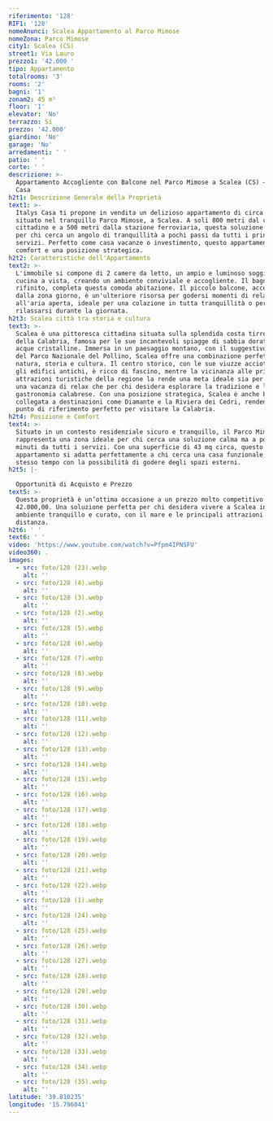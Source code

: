 ```yaml
---
riferimento: '128'
RIF1: '128'
nomeAnunci: Scalea Appartamento al Parco Mimose
nomeZona: Parco Mimose
city1: Scalea (CS)
street1: Via Lauro
prezzo1: '42.000 '
tipo: Appartamento
totalrooms: '3'
rooms: '2'
bagni: '1'
zonam2: 45 m²
floor: '1'
elevator: 'No'
terrazzo: Si
prezzo: '42.000'
giardino: 'No'
garage: 'No'
arredamenti: ' '
patio: ' '
corte: ' '
descrizione: >-
  Appartamento Accogliente con Balcone nel Parco Mimose a Scalea (CS) – Italys
  Casa
h2t1: Descrizione Generale della Proprietà
text1: >-
  Italys Casa ti propone in vendita un delizioso appartamento di circa 45 mq
  situato nel tranquillo Parco Mimose, a Scalea. A soli 800 metri dal centro
  cittadino e a 500 metri dalla stazione ferroviaria, questa soluzione è ideale
  per chi cerca un angolo di tranquillità a pochi passi da tutti i principali
  servizi. Perfetto come casa vacanze o investimento, questo appartamento offre
  comfort e una posizione strategica.
h2t2: Caratteristiche dell'Appartamento
text2: >-
  L'immobile si compone di 2 camere da letto, un ampio e luminoso soggiorno con
  cucina a vista, creando un ambiente conviviale e accogliente. Il bagno, ben
  rifinito, completa questa comoda abitazione. Il piccolo balcone, accessibile
  dalla zona giorno, è un'ulteriore risorsa per godersi momenti di relax
  all'aria aperta, ideale per una colazione in tutta tranquillità o per
  rilassarsi durante la giornata.
h2t3: Scalea città tra storia e cultura
text3: >-
  Scalea è una pittoresca cittadina situata sulla splendida costa tirrenica
  della Calabria, famosa per le sue incantevoli spiagge di sabbia dorata e le
  acque cristalline. Immersa in un paesaggio montano, con il suggestivo sfondo
  del Parco Nazionale del Pollino, Scalea offre una combinazione perfetta tra
  natura, storia e cultura. Il centro storico, con le sue viuzze acciottolate e
  gli edifici antichi, è ricco di fascino, mentre la vicinanza alle principali
  attrazioni turistiche della regione la rende una meta ideale sia per chi cerca
  una vacanza di relax che per chi desidera esplorare la tradizione e la
  gastronomia calabrese. Con una posizione strategica, Scalea è anche ben
  collegata a destinazioni come Diamante e la Riviera dei Cedri, rendendola un
  punto di riferimento perfetto per visitare la Calabria.
h2t4: Posizione e Comfort
text4: >-
  Situato in un contesto residenziale sicuro e tranquillo, il Parco Mimose
  rappresenta una zona ideale per chi cerca una soluzione calma ma a pochi
  minuti da tutti i servizi. Con una superficie di 43 mq circa, questo
  appartamento si adatta perfettamente a chi cerca una casa funzionale, ma allo
  stesso tempo con la possibilità di godere degli spazi esterni.
h2t5: |-

  Opportunità di Acquisto e Prezzo
text5: >-
  Questa proprietà è un’ottima occasione a un prezzo molto competitivo: €
  42.000,00. Una soluzione perfetta per chi desidera vivere a Scalea in un
  ambiente tranquillo e curato, con il mare e le principali attrazioni a breve
  distanza.
h2t6: ' '
text6: ' '
video: 'https://www.youtube.com/watch?v=Pfpm4IPNSFU'
video360: .
images:
  - src: foto/128 (23).webp
    alt: ''
  - src: foto/128 (4).webp
    alt: ''
  - src: foto/128 (3).webp
    alt: ''
  - src: foto/128 (2).webp
    alt: ''
  - src: foto/128 (5).webp
    alt: ''
  - src: foto/128 (6).webp
    alt: ''
  - src: foto/128 (7).webp
    alt: ''
  - src: foto/128 (8).webp
    alt: ''
  - src: foto/128 (9).webp
    alt: ''
  - src: foto/128 (10).webp
    alt: ''
  - src: foto/128 (11).webp
    alt: ''
  - src: foto/128 (12).webp
    alt: ''
  - src: foto/128 (13).webp
    alt: ''
  - src: foto/128 (14).webp
    alt: ''
  - src: foto/128 (15).webp
    alt: ''
  - src: foto/128 (16).webp
    alt: ''
  - src: foto/128 (17).webp
    alt: ''
  - src: foto/128 (18).webp
    alt: ''
  - src: foto/128 (19).webp
    alt: ''
  - src: foto/128 (20).webp
    alt: ''
  - src: foto/128 (21).webp
    alt: ''
  - src: foto/128 (22).webp
    alt: ''
  - src: foto/128 (1).webp
    alt: ''
  - src: foto/128 (24).webp
    alt: ''
  - src: foto/128 (25).webp
    alt: ''
  - src: foto/128 (26).webp
    alt: ''
  - src: foto/128 (27).webp
    alt: ''
  - src: foto/128 (28).webp
    alt: ''
  - src: foto/128 (29).webp
    alt: ''
  - src: foto/128 (30).webp
    alt: ''
  - src: foto/128 (31).webp
    alt: ''
  - src: foto/128 (32).webp
    alt: ''
  - src: foto/128 (33).webp
    alt: ''
  - src: foto/128 (34).webp
    alt: ''
  - src: foto/128 (35).webp
    alt: ''
latitude: '39.810235'
longitude: '15.796041'
---
```


